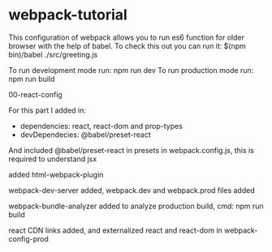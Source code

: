 # webpack-tutorial


 This configuration of webpack allows you to run es6 function for older browser with the help of babel. To check this out you can run it:
 $(npm bin)/babel ./src/greeting.js

To run development mode run: npm run dev
To run production mode run: npm run build

00-react-config

For this part I added in:
- dependencies: react, react-dom and prop-types
- devDependecies: @babel/preset-react

And included @babel/preset-react in presets in webpack.config.js, this is required to understand jsx

added html-webpack-plugin

webpack-dev-server added, webpack.dev and webpack.prod files added

webpack-bundle-analyzer added to analyze production build, cmd: npm run build

react CDN links added, and externalized react and react-dom in webpack-config-prod

